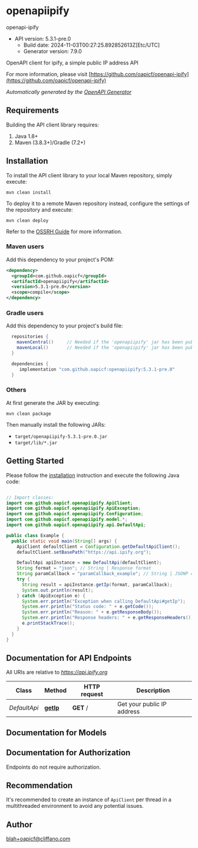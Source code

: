 # openapiipify

openapi-ipify
- API version: 5.3.1-pre.0
  - Build date: 2024-11-03T00:27:25.892852613Z[Etc/UTC]
  - Generator version: 7.9.0

OpenAPI client for ipify, a simple public IP address API

  For more information, please visit [https://github.com/oapicf/openapi-ipify](https://github.com/oapicf/openapi-ipify)

*Automatically generated by the [OpenAPI Generator](https://openapi-generator.tech)*


## Requirements

Building the API client library requires:
1. Java 1.8+
2. Maven (3.8.3+)/Gradle (7.2+)

## Installation

To install the API client library to your local Maven repository, simply execute:

```shell
mvn clean install
```

To deploy it to a remote Maven repository instead, configure the settings of the repository and execute:

```shell
mvn clean deploy
```

Refer to the [OSSRH Guide](http://central.sonatype.org/pages/ossrh-guide.html) for more information.

### Maven users

Add this dependency to your project's POM:

```xml
<dependency>
  <groupId>com.github.oapicf</groupId>
  <artifactId>openapiipify</artifactId>
  <version>5.3.1-pre.0</version>
  <scope>compile</scope>
</dependency>
```

### Gradle users

Add this dependency to your project's build file:

```groovy
  repositories {
    mavenCentral()     // Needed if the 'openapiipify' jar has been published to maven central.
    mavenLocal()       // Needed if the 'openapiipify' jar has been published to the local maven repo.
  }

  dependencies {
     implementation "com.github.oapicf:openapiipify:5.3.1-pre.0"
  }
```

### Others

At first generate the JAR by executing:

```shell
mvn clean package
```

Then manually install the following JARs:

* `target/openapiipify-5.3.1-pre.0.jar`
* `target/lib/*.jar`

## Getting Started

Please follow the [installation](#installation) instruction and execute the following Java code:

```java

// Import classes:
import com.github.oapicf.openapiipify.ApiClient;
import com.github.oapicf.openapiipify.ApiException;
import com.github.oapicf.openapiipify.Configuration;
import com.github.oapicf.openapiipify.model.*;
import com.github.oapicf.openapiipify.api.DefaultApi;

public class Example {
  public static void main(String[] args) {
    ApiClient defaultClient = Configuration.getDefaultApiClient();
    defaultClient.setBasePath("https://api.ipify.org");

    DefaultApi apiInstance = new DefaultApi(defaultClient);
    String format = "json"; // String | Response format
    String paramCallback = "paramCallback_example"; // String | JSONP callback function name
    try {
      String result = apiInstance.getIp(format, paramCallback);
      System.out.println(result);
    } catch (ApiException e) {
      System.err.println("Exception when calling DefaultApi#getIp");
      System.err.println("Status code: " + e.getCode());
      System.err.println("Reason: " + e.getResponseBody());
      System.err.println("Response headers: " + e.getResponseHeaders());
      e.printStackTrace();
    }
  }
}

```

## Documentation for API Endpoints

All URIs are relative to *https://api.ipify.org*

Class | Method | HTTP request | Description
------------ | ------------- | ------------- | -------------
*DefaultApi* | [**getIp**](docs/DefaultApi.md#getIp) | **GET** / | Get your public IP address


## Documentation for Models



<a id="documentation-for-authorization"></a>
## Documentation for Authorization

Endpoints do not require authorization.


## Recommendation

It's recommended to create an instance of `ApiClient` per thread in a multithreaded environment to avoid any potential issues.

## Author

blah+oapicf@cliffano.com

